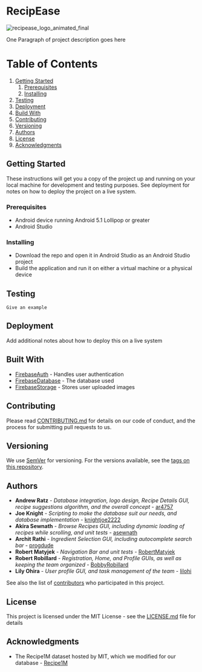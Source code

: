 # RecipEase

![recipease_logo_animated_final](https://user-images.githubusercontent.com/26062564/37796120-dbd97cc4-2dec-11e8-9f10-fc63f87c3c77.gif)

One Paragraph of project description goes here

# Table of Contents
1. [Getting Started](#Getting-Started)
    1. [Prerequisites](#Prerequisites)
    2. [Installing](#Installing)
2. [Testing](#Testing)
3. [Deployment](#Deployment)
4. [Build With](#Built-With)
5. [Contributing](#Contributing)
6. [Versioning](#Versioning)
7. [Authors](#Authors)
8. [License](#License)
9. [Acknowledgments](#Acknowledgments)

<a name="Getting-Started"></a>
## Getting Started

These instructions will get you a copy of the project up and running on your local machine for development and testing purposes. See deployment for notes on how to deploy the project on a live system.

<a name="Prerequisites"></a>
### Prerequisites

* Android device running Android 5.1 Lollipop or greater
* Android Studio

<a name="Installing"></a>
### Installing

* Download the repo and open it in Android Studio as an Android Studio project
* Build the application and run it on either a virtual machine or a physical device

<a name="Testing"></a>
## Testing

```
Give an example
```

<a name="Deployment"></a>
## Deployment

Add additional notes about how to deploy this on a live system

<a name="Built-With"></a>
## Built With

* [FirebaseAuth](https://firebase.google.com/products/auth/) - Handles user authentication
* [FirebaseDatabase](https://firebase.google.com/products/database) - The database used
* [FirebaseStorage](https://firebase.google.com/products/storage/) - Stores user uploaded images

<a name="Contributing"></a>
## Contributing

Please read [CONTRIBUTING.md](https://gist.github.com/PurpleBooth/b24679402957c63ec426) for details on our code of conduct, and the process for submitting pull requests to us.

<a name="Versioning"></a>
## Versioning

We use [SemVer](http://semver.org/) for versioning. For the versions available, see the [tags on this repository](https://github.com/your/project/tags). 

<a name="Authors"></a>
## Authors

* **Andrew Ratz** - *Database integration, logo design, Recipe Details GUI, recipe suggestions algorithm, and the overall concept* - [ar4757](https://github.com/ar4757)
* **Joe Knight** - *Scripting to make the database suit our needs, and database implementation* - [knightjoe2222](https://github.com/knightjoe2222)
* **Akira Sewnath** - *Browse Recipes GUI, including dynamic loading of recipes while scrolling, and unit tests* - [asewnath](https://github.com/asewnath)
* **Archit Rathi** - *Ingredient Selection GUI, including autocomplete search bar* - [progdude](https://github.com/progdude)
* **Robert Matyjek** - *Navigation Bar and unit tests* - [RobertMatyjek](https://github.com/RobertMatyjek)
* **Robert Robillard** - *Registration, Home, and Profile GUIs, as well as keeping the team organized* - [BobbyRobillard](https://github.com/BobbyRobillard)
* **Lily Ohira** - *User profile GUI, and task management of the team* - [lilohi](https://github.com/lilohi)

See also the list of [contributors](https://github.com/recipEase-admin/recipEase/contributors) who participated in this project.

<a name="License"></a>
## License

This project is licensed under the MIT License - see the [LICENSE.md](LICENSE.md) file for details

<a name="Acknowledgments"></a>
## Acknowledgments

* The Recipe1M dataset hosted by MIT, which we modified for our database - [Recipe1M](http://im2recipe.csail.mit.edu)
